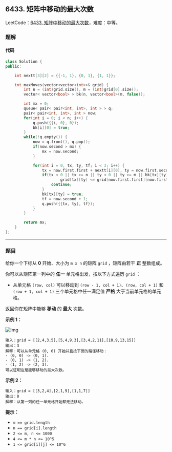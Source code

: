 ## 6433. 矩阵中移动的最大次数

LeetCode：[6433. 矩阵中移动的最大次数](https://leetcode.cn/problems/maximum-number-of-moves-in-a-grid/)，难度：中等。

### 题解

#### 代码

```c++
class Solution {
public:

    int nextt[3][2] = {{-1, 1}, {0, 1}, {1, 1}};

    int maxMoves(vector<vector<int>>& grid) {
        int n = (int)grid.size(), m = (int)grid[0].size();
        vector< vector<bool> > bk(n, vector<bool>(m, false));

        int mx = 0;
        queue< pair< pair<int, int>, int > > q;
        pair< pair<int, int>, int > now;
        for(int i = 0; i < n; i++) {
            q.push({{i, 0}, 0});
            bk[i][0] = true;
        }
        while(!q.empty()) {
            now = q.front(), q.pop();
            if(now.second > mx) {
                mx = now.second;
            }

            for(int i = 0, tx, ty, tf; i < 3; i++) {
                tx = now.first.first + nextt[i][0], ty = now.first.second + nextt[i][1];
                if(tx < 0 || tx >= n || ty < 0 || ty >= m || bk[tx][ty] || 
                        grid[tx][ty] <= grid[now.first.first][now.first.second]) {
                    continue;
                }
                bk[tx][ty] = true;
                tf = now.second + 1;
                q.push({{tx, ty}, tf});
            }
        }

        return mx;
    }
};
```



---



### 题目

给你一个下标从 **0** 开始、大小为 `m x n` 的矩阵 `grid` ，矩阵由若干 **正** 整数组成。

你可以从矩阵第一列中的 **任一** 单元格出发，按以下方式遍历 `grid` ：

- 从单元格 `(row, col)` 可以移动到 `(row - 1, col + 1)`、`(row, col + 1)` 和 `(row + 1, col + 1)` 三个单元格中任一满足值 **严格** 大于当前单元格的单元格。

返回你在矩阵中能够 **移动** 的 **最大** 次数。

 

**示例 1：**

![img](https://gitee.com/xwl66/leetcode/raw/master/image/6433-yetgriddrawio-10.png)

```
输入：grid = [[2,4,3,5],[5,4,9,3],[3,4,2,11],[10,9,13,15]]
输出：3
解释：可以从单元格 (0, 0) 开始并且按下面的路径移动：
- (0, 0) -> (0, 1).
- (0, 1) -> (1, 2).
- (1, 2) -> (2, 3).
可以证明这是能够移动的最大次数。
```

**示例 2：**

```
输入：grid = [[3,2,4],[2,1,9],[1,1,7]]
输出：0
解释：从第一列的任一单元格开始都无法移动。
```

 

**提示：**

- `m == grid.length`
- `n == grid[i].length`
- `2 <= m, n <= 1000`
- `4 <= m * n <= 10^5`
- `1 <= grid[i][j] <= 10^6`


